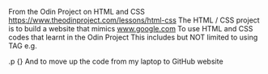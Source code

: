 From the Odin Project on HTML and CSS https://www.theodinproject.com/lessons/html-css
The HTML / CSS project is to build a website that mimics www.google.com
To use HTML and CSS codes that learnt in the Odin Project
This includes but NOT limited to using TAG e.g. <p></p> .p {}
And to move up the code from my laptop to GitHub website